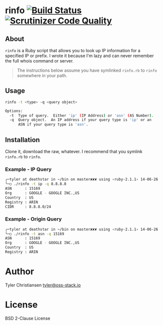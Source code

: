 # rinfo [![Build Status](https://travis-ci.org/supertylerc/rinfo.svg?branch=master)](https://travis-ci.org/supertylerc/rinfo) [![Scrutinizer Code Quality](https://scrutinizer-ci.com/g/supertylerc/rinfo/badges/quality-score.png?b=master)](https://scrutinizer-ci.com/g/supertylerc/rinfo/?branch=master)

## About ##

`rinfo` is a Ruby script that allows you to look up IP information for a specified
IP or prefix.  I wrote it because I'm lazy and can never remember the full whois
command or server.

> The instructions below assume you have symlinked `rinfo.rb` to `rinfo`
> somewhere in your path.


## Usage ##

```bash
rinfo -t <type> -q <query object>

Options:
  -t  Type of query.  Either 'ip' (IP Address) or 'asn' (AS Number).
  -q  Query object.  An IP address if your query type is 'ip' or an
      ASN if your query type is 'asn'.
```


## Installation ##

Clone it, download the raw, whatever.  I recommend that you symlink
`rinfo.rb` to `rinfo`.


### Example - IP Query ###

```bash
╭─tyler at deathstar in ~/bin on master✘✘✘ using ‹ruby-2.1.1› 14-06-26 - 11:24:21
╰─○ ./rinfo -t ip -q 8.8.8.8
ASN      : 15169
Org      : GOOGLE - GOOGLE INC.,US
Country  : US
Registry : ARIN
CIDR     : 8.8.8.0/24
```


### Example - Origin Query ###

```bash
╭─tyler at deathstar in ~/bin on master✘✘✘ using ‹ruby-2.1.1› 14-06-26 - 11:24:25
╰─○ ./rinfo -t asn -q 15169
ASN      : 15169
Org      : GOOGLE - GOOGLE INC.,US
Country  : US
Registry : ARIN
```


# Author #
Tyler Christiansen
tyler@oss-stack.io

# License #
BSD 2-Clause License
